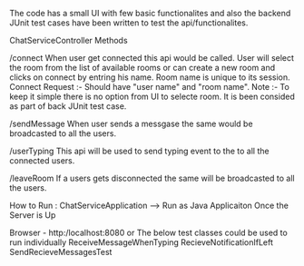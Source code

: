 The code has a small UI with few basic functionalites and also the backend JUnit test cases have been written to test the api/functionalites. 

ChatServiceController Methods

/connect
When user get connected this api would be called. User will select the room from the list of available rooms or can create a new room and clicks on connect by entring his name. Room name is unique to its session. 
Connect Request :- Should have "user name" and "room name". 
Note :- To keep it simple there is no option from UI to selecte room. It is been consided as part of back JUnit test case. 

/sendMessage
When user sends a messgase the same would be broadcasted to all the users.

/userTyping
This api will be used to send typing event to the to all the connected users. 

/leaveRoom 
If a users gets disconnected the same will be broadcasted to all the users.

How to Run :
ChatServiceApplication --> Run as Java Applicaiton 
Once the Server is Up

Browser - http:/localhost:8080
or 
The below test classes could be used to run individually 
ReceiveMessageWhenTyping
RecieveNotificationIfLeft
SendRecieveMessagesTest









